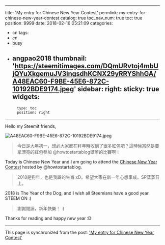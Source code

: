 
---
title: 'My entry for Chinese New Year Contest'
permlink: my-entry-for-chinese-new-year-contest
catalog: true
toc_nav_num: true
toc: true
position: 9999
date: 2018-02-16 05:21:09
categories:
- cn
tags:
- cn
- busy
- angpao2018
thumbnail: 'https://steemitimages.com/DQmURvtoj4mbUjQYuXkgemuJV3ingsdhKCNX29yRRYShhGA/A48EAC60-F9BE-45E6-872C-10192BDE9174.jpeg'
sidebar:
    right:
        sticky: true
widgets:
    -
        type: toc
        position: right
---


Hello my Steemit friends,

![A48EAC60-F9BE-45E6-872C-10192BDE9174.jpeg](https://steemitimages.com/DQmURvtoj4mbUjQYuXkgemuJV3ingsdhKCNX29yRRYShhGA/A48EAC60-F9BE-45E6-872C-10192BDE9174.jpeg)

> 今日是大年初一，想必大家都在拜年時收到了很多紅包吧？這時候當然是要拿漂亮的紅包參加 @howtostartablog舉辦的比賽啊！

 Today is Chinese New Year and I am going to attend the [Chinese New Year Contest](https://steemit.com/angpao2018/@howtostartablog/chinese-new-year-contest-show-me-the-angpaos-red-packets-25-sbd-pool) hosted by @howtostartablog. 

> 2018是狗年，也是我屬的生肖 xD。希望大家在新一年心想事成，SP蒸蒸日上。

2018 is The Year of the Dog, and I wish all Steemians have a good year. STEEM ON :)

> 謝謝閱讀，新年快樂！ :)

Thanks for reading and happy new year :D

- - -

This page is synchronized from the post: ['My entry for Chinese New Year Contest'](https://steemit.com/@htliao/my-entry-for-chinese-new-year-contest)
